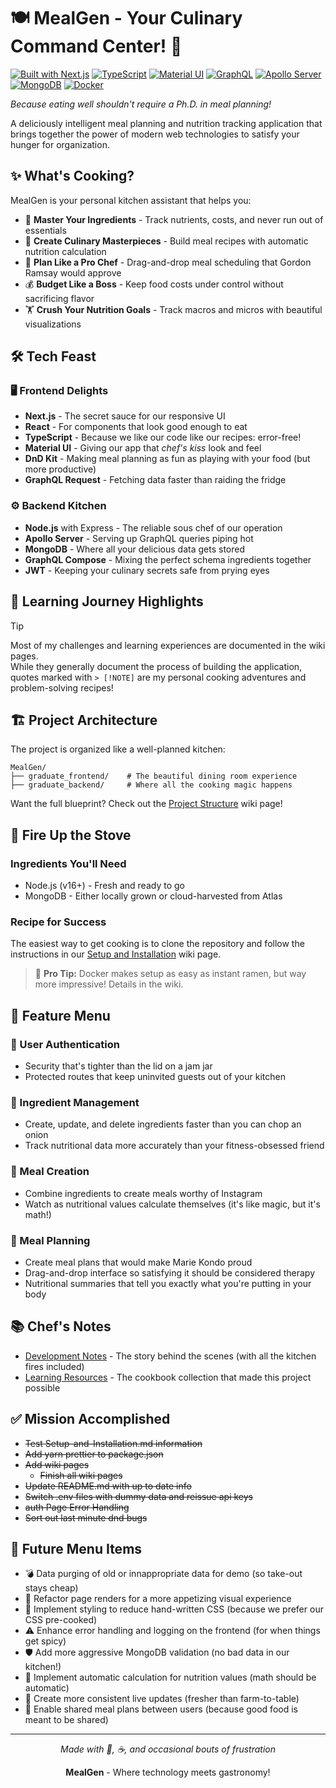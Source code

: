 # 🍽️ MealGen - Your Culinary Command Center! 🚀

[![Built with Next.js](https://img.shields.io/badge/Next.js-000000?style=for-the-badge&logo=next.js)](https://nextjs.org/)
[![TypeScript](https://img.shields.io/badge/TypeScript-3178C6?style=for-the-badge&logo=typescript&logoColor=white)](https://www.typescriptlang.org/)
[![Material UI](https://img.shields.io/badge/Material_UI-0081CB?style=for-the-badge&logo=mui&logoColor=white)](https://mui.com/)
[![GraphQL](https://img.shields.io/badge/GraphQL-E10098?style=for-the-badge&logo=graphql&logoColor=white)](https://graphql.org/)
[![Apollo Server](https://img.shields.io/badge/Apollo-311C87?style=for-the-badge&logo=apollo-graphql&logoColor=white)](https://www.apollographql.com/)
[![MongoDB](https://img.shields.io/badge/MongoDB-47A248?style=for-the-badge&logo=mongodb&logoColor=white)](https://www.mongodb.com/)
[![Docker](https://img.shields.io/badge/Docker-2496ED?style=for-the-badge&logo=docker&logoColor=white)](https://www.docker.com/)

*Because eating well shouldn't require a Ph.D. in meal planning!* 

A deliciously intelligent meal planning and nutrition tracking application that brings together the power of modern web technologies to satisfy your hunger for organization.

## ✨ What's Cooking?

MealGen is your personal kitchen assistant that helps you:

- 🥦 **Master Your Ingredients** - Track nutrients, costs, and never run out of essentials
- 🍳 **Create Culinary Masterpieces** - Build meal recipes with automatic nutrition calculation
- 📅 **Plan Like a Pro Chef** - Drag-and-drop meal scheduling that Gordon Ramsay would approve
- 💰 **Budget Like a Boss** - Keep food costs under control without sacrificing flavor
- 🏋️ **Crush Your Nutrition Goals** - Track macros and micros with beautiful visualizations

## 🛠️ Tech Feast

### 🖥️ Frontend Delights
- **Next.js** - The secret sauce for our responsive UI
- **React** - For components that look good enough to eat
- **TypeScript** - Because we like our code like our recipes: error-free!
- **Material UI** - Giving our app that *chef's kiss* look and feel
- **DnD Kit** - Making meal planning as fun as playing with your food (but more productive)
- **GraphQL Request** - Fetching data faster than raiding the fridge

### ⚙️ Backend Kitchen
- **Node.js** with Express - The reliable sous chef of our operation
- **Apollo Server** - Serving up GraphQL queries piping hot
- **MongoDB** - Where all your delicious data gets stored
- **GraphQL Compose** - Mixing the perfect schema ingredients together
- **JWT** - Keeping your culinary secrets safe from prying eyes

## 🧠 Learning Journey Highlights

> [!TIP]
> Most of my challenges and learning experiences are documented in the wiki pages. \
> While they generally document the process of building the application, quotes marked with `> [!NOTE]` are my personal cooking adventures and problem-solving recipes!

## 🏗️ Project Architecture

The project is organized like a well-planned kitchen:

```
MealGen/
├── graduate_frontend/    # The beautiful dining room experience
├── graduate_backend/     # Where all the cooking magic happens
```

Want the full blueprint? Check out the [Project Structure](https://github.com/PhantomOffKanagawa/MealGen/wiki/Project-Structure) wiki page!

## 🚀 Fire Up the Stove

### Ingredients You'll Need
- Node.js (v16+) - Fresh and ready to go
- MongoDB - Either locally grown or cloud-harvested from Atlas

### Recipe for Success
The easiest way to get cooking is to clone the repository and follow the instructions in our [Setup and Installation](https://github.com/PhantomOffKanagawa/MealGen/wiki/Setup-and-Installation) wiki page.

> 🐳 **Pro Tip:** Docker makes setup as easy as instant ramen, but way more impressive! Details in the wiki.

## 🌟 Feature Menu

### 🔐 User Authentication
- Security that's tighter than the lid on a jam jar
- Protected routes that keep uninvited guests out of your kitchen

### 🥕 Ingredient Management
- Create, update, and delete ingredients faster than you can chop an onion
- Track nutritional data more accurately than your fitness-obsessed friend

### 🍲 Meal Creation
- Combine ingredients to create meals worthy of Instagram
- Watch as nutritional values calculate themselves (it's like magic, but it's math!)

### 📆 Meal Planning
- Create meal plans that would make Marie Kondo proud
- Drag-and-drop interface so satisfying it should be considered therapy
- Nutritional summaries that tell you exactly what you're putting in your body

## 📚 Chef's Notes

- [Development Notes](https://github.com/PhantomOffKanagawa/MealGen/wiki/Development-Notes) - The story behind the scenes (with all the kitchen fires included)
- [Learning Resources](https://github.com/PhantomOffKanagawa/MealGen/wiki/Learning-Resources) - The cookbook collection that made this project possible

## ✅ Mission Accomplished
- ~~Test Setup-and-Installation.md information~~
- ~~Add yarn prettier to package.json~~
- ~~Add wiki pages~~
   - ~~Finish all wiki pages~~
- ~~Update README.md with up to date info~~
- ~~Switch .env files with dummy data and reissue api keys~~
- ~~auth Page Error Handling~~
- ~~Sort out last minute dnd bugs~~

## 🔮 Future Menu Items

- 💣 Data purging of old or innappropriate data for demo (so take-out stays cheap)
- 🎨 Refactor page renders for a more appetizing visual experience
- 💄 Implement styling to reduce hand-written CSS (because we prefer our CSS pre-cooked)
- ⚠️ Enhance error handling and logging on the frontend (for when things get spicy)
- 🛡️ Add more aggressive MongoDB validation (no bad data in our kitchen!)
- 🧮 Implement automatic calculation for nutrition values (math should be automatic)
- 🔄 Create more consistent live updates (fresher than farm-to-table)
- 👯 Enable shared meal plans between users (because good food is meant to be shared)

---

<p align="center">
<i>Made with 💖, ☕, and occasional bouts of frustration</i>
</p>

<p align="center">
<b>MealGen</b> - Where technology meets gastronomy!
</p>
